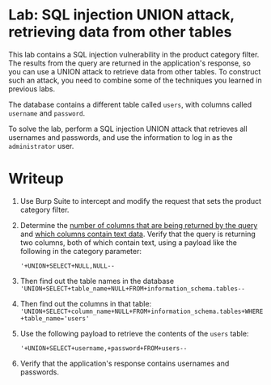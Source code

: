 # Lab: SQL injection UNION attack, retrieving data from other tables

This lab contains a SQL injection vulnerability in the product category filter. The results from the query are returned in the application's response, so you can use a UNION attack to retrieve data from other tables. To construct such an attack, you need to combine some of the techniques you learned in previous labs.

The database contains a different table called `users`, with columns called `username` and `password`.

To solve the lab, perform a SQL injection UNION attack that retrieves all usernames and passwords, and use the information to log in as the `administrator` user.


# Writeup

1. Use Burp Suite to intercept and modify the request that sets the product category filter.
2. Determine the [number of columns that are being returned by the query](https://portswigger.net/web-security/sql-injection/union-attacks/lab-determine-number-of-columns) and [which columns contain text data](https://portswigger.net/web-security/sql-injection/union-attacks/lab-find-column-containing-text). Verify that the query is returning two columns, both of which contain text, using a payload like the following in the category parameter:
    
    `'+UNION+SELECT+NULL,NULL--`
3. Then find out the table names in the database
	`'UNION+SELECT+table_name+NULL+FROM+information_schema.tables--`
4. Then find out the columns in that table:
	`'UNION+SELECT+column_name+NULL+FROM+information_schema.tables+WHERE+table_name='users'`
5. Use the following payload to retrieve the contents of the `users` table:
    
    `'+UNION+SELECT+username,+password+FROM+users--`
6. Verify that the application's response contains usernames and passwords.